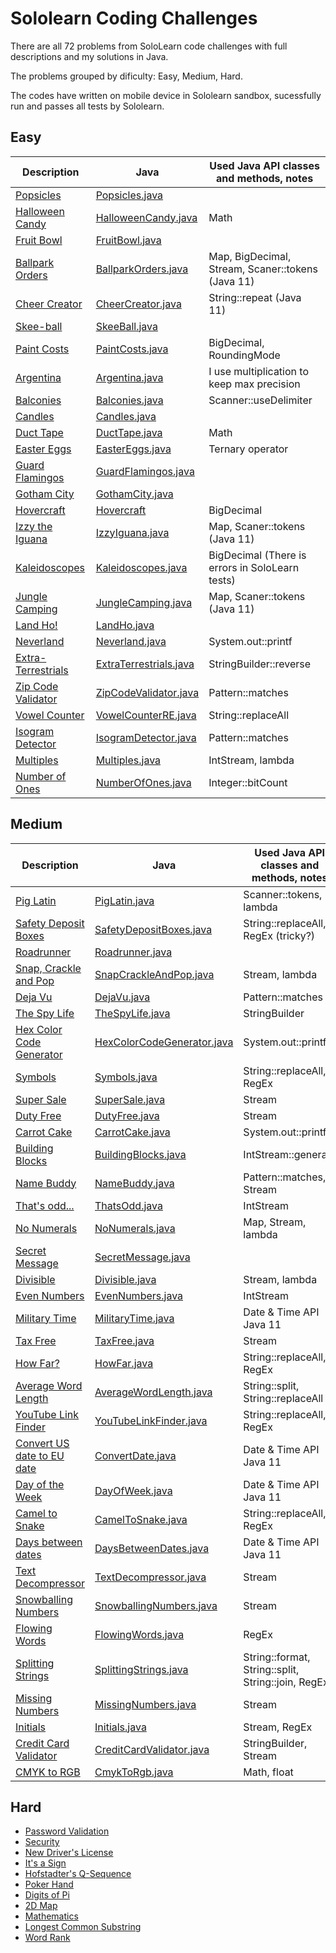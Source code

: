 # Sololearn Coding Challenges

There are all 72 problems from SoloLearn code challenges with full descriptions and my solutions in Java. 

The problems grouped by dificulty: Easy, Medium, Hard.

The codes have written on mobile device in Sololearn sandbox, sucessfully run and passes all tests by Sololearn. 

## Easy

Description | Java | Used Java API classes and methods, notes
----|----|----
[Popsicles](easy/popsicles/README.md) | [Popsicles.java](easy/popsicles/Popsicles.java) | 
[Halloween Candy](easy/halloween-candy/README.md) | [HalloweenCandy.java](easy/halloween-candy/HalloweenCandy.java) | Math
[Fruit Bowl](easy/fruit-bowl/README.md) | [FruitBowl.java](easy/fruit-bowl/FruitBowl.java) | 
[Ballpark Orders](easy/pro-ballpark-orders/README.md) | [BallparkOrders.java](easy/pro-ballpark-orders/BallparkOrders.java) | Map, BigDecimal, Stream, Scaner::tokens (Java 11)
[Cheer Creator](easy/cheer-creator/README.md) | [CheerCreator.java](easy/cheer-creator/CheerCreator.java) | String::repeat (Java 11)
[Skee-ball](easy/skee-ball/README.md) | [SkeeBall.java](easy/skee-ball/SkeeBall.java) | 
[Paint Costs](easy/paint-costs/README.md) |  [PaintCosts.java](easy/paint-costs/PaintCosts.java) | BigDecimal, RoundingMode
[Argentina](easy/argentina/README.md) |  [Argentina.java](easy/argentina/Argentina.java) | I use multiplication to keep max precision
[Balconies](easy/pro-balconies/README.md) | [Balconies.java](easy/pro-balconies/Balconies.java) | Scanner::useDelimiter 
[Candles](easy/pro-candles/README.md) | [Candles.java](easy/pro-candles/Candles.java) | 
[Duct Tape](/easy/pro-duct-tape/README.md) | [DuctTape.java](/easy/pro-duct-tape/DuctTape.java) | Math
[Easter Eggs](easy/pro-easter-eggs/README.md) | [EasterEggs.java](easy/pro-easter-eggs/EasterEggs.java) | Ternary operator
[Guard Flamingos](easy/guard-flamingos/README.md) | [GuardFlamingos.java](easy/guard-flamingos/GuardFlamingos.java) |
[Gotham City](easy/gotham-city/README.md) | [GothamCity.java](easy/gotham-city/GothamCity.java) |
[Hovercraft](easy/hovercraft/README.md) | [Hovercraft](easy/hovercraft) | BigDecimal
[Izzy the Iguana](easy/pro-izzy-the-iguana/README.md) | [IzzyIguana.java](easy/pro-izzy-the-iguana/IzzyIguana.java) | Map, Scaner::tokens (Java 11)
[Kaleidoscopes](easy/pro-kaleidoscopes/README.md) | [Kaleidoscopes.java](easy/pro-kaleidoscopes/Kaleidoscopes.java) | BigDecimal (There is errors in SoloLearn tests)
[Jungle Camping](easy/jungle-camping/README.md) | [JungleCamping.java](easy/jungle-camping/JungleCamping.java) | Map, Scaner::tokens (Java 11)
[Land Ho!](easy/pro-land-ho/README.md) | [LandHo.java](easy/pro-land-ho/LandHo.java) |
[Neverland](easy/pro-neverland/README.md) | [Neverland.java](easy/pro-neverland/Neverland.java) | System.out::printf
[Extra-Terrestrials](easy/extra-terristrials/README.md) | [ExtraTerrestrials.java](easy/extra-terristrials/ExtraTerrestrials.java) | StringBuilder::reverse
[Zip Code Validator](easy/pro-zip-code-validator/README.md) | [ZipCodeValidator.java](easy/pro-zip-code-validator/ZipCodeValidator.java) | Pattern::matches
[Vowel Counter](easy/pro-vowel-counter/README.md) | [VowelCounterRE.java](easy/pro-vowel-counter/VowelCounterRE.java) | String::replaceAll
[Isogram Detector](easy/pro-isogram-detector/README.md) | [IsogramDetector.java](easy/pro-isogram-detector/IsogramDetector.java) | Pattern::matches
[Multiples](easy/pro-multiples/README.md) | [Multiples.java](easy/pro-multiples/Multiples.java) | IntStream, lambda
[Number of Ones](easy/pro-number-of-ones/README.md) | [NumberOfOnes.java](easy/pro-number-of-ones/NumberOfOnes.java) | Integer::bitCount

## Medium

Description | Java | Used Java API classes and methods, notes
----|----|----
[Pig Latin](medium/pig-latin/README.md) | [PigLatin.java](medium/pig-latin/PigLatin.java) | Scanner::tokens, lambda
[Safety Deposit Boxes](medium/pro-safety-deposit-boxes/README.md) | [SafetyDepositBoxes.java](medium/pro-safety-deposit-boxes/SafetyDepositBoxes.java) | String::replaceAll, RegEx (tricky?)
[Roadrunner](medium/pro-roadrunner/README.md) | [Roadrunner.java](medium/pro-roadrunner/Roadrunner.java) |
[Snap, Crackle and Pop](medium/pro-snap-crackle-and-pop/README.md) | [SnapCrackleAndPop.java](medium/pro-snap-crackle-and-pop/SnapCrackleAndPop.java) | Stream, lambda
[Deja Vu](medium/deja-vu/README.md) | [DejaVu.java](medium/deja-vu/DejaVu.java) | Pattern::matches
[The Spy Life](medium/the-spy-life/README.md) | [TheSpyLife.java](medium/the-spy-life/TheSpyLife.java) | StringBuilder
[Hex Color Code Generator](medium/pro-hex-color-code-generator/README.md) | [HexColorCodeGenerator.java](medium/pro-hex-color-code-generator/HexColorCodeGenerator.java) | System.out::printf
[Symbols](medium/symbols/README.md) | [Symbols.java](medium/symbols/Symbols.java) | String::replaceAll, RegEx
[Super Sale](medium/pro-super-sale/README.md) | [SuperSale.java](medium/pro-super-sale/SuperSale.java) | Stream 
[Duty Free](medium/pro-duty-free/README.md) | [DutyFree.java](medium/pro-duty-free/DutyFree.java) | Stream
[Carrot Cake](medium/pro-carrot-cake/README.md) | [CarrotCake.java](medium/pro-carrot-cake/CarrotCake.java) | System.out::printf
[Building Blocks](medium/pro-building-blocks/README.md) | [BuildingBlocks.java](medium/pro-building-blocks/BuildingBlocks.java) | IntStream::generate
[Name Buddy](medium/pro-name-buddy/README.md) | [NameBuddy.java](medium/pro-name-buddy/NameBuddy.java) | Pattern::matches, Stream
[That's odd...](medium/thats-odd/README.md) | [ThatsOdd.java](medium/thats-odd/ThatsOdd.java) | IntStream
[No Numerals](medium/no-numerals/README.md) | [NoNumerals.java](medium/no-numerals/NoNumerals.java) | Map, Stream, lambda
[Secret Message](medium/secret-message/README.md) | [SecretMessage.java](medium/secret-message/SecretMessage.java) | 
[Divisible](medium/pro-divisible) | [Divisible.java](medium/pro-divisible/Divisible.java) |Stream, lambda
[Even Numbers](medium/pro-even-numbers/README.md) | [EvenNumbers.java](medium/pro-even-numbers/EvenNumbers.java) | IntStream
[Military Time](medium/military-time/README.md) | [MilitaryTime.java](medium/military-time/MilitaryTime.java) | Date & Time API Java 11
[Tax Free](medium/pro-tax-free/README.md) | [TaxFree.java](medium/pro-tax-free/TaxFree.java) | Stream
[How Far?](medium/pro-how-far/README.md) | [HowFar.java](medium/pro-how-far/HowFar.java) | String::replaceAll, RegEx
[Average Word Length](medium/average-word-length/README.md) | [AverageWordLength.java](medium/average-word-length/AverageWordLength.java) | String::split, String::replaceAll
[YouTube Link Finder](medium/youtube-link-finder/README.md) | [YouTubeLinkFinder.java](medium/youtube-link-finder/YouTubeLinkFinder.java) | String::replaceAll, RegEx
[Convert US date to EU date](medium/convert-date/README.md) | [ConvertDate.java](medium/convert-date/ConvertDate.java) | Date & Time API Java 11
[Day of the Week](medium/pro-day-of-the-week/README.md) | [DayOfWeek.java](medium/pro-day-of-the-week/DayWeek.java) | Date & Time API Java 11
[Camel to Snake](medium/pro-camel-to-snake/README.md) | [CamelToSnake.java](medium/pro-camel-to-snake/CamelSnake.java) | String::replaceAll, RegEx
[Days between dates](medium/pro-days-between-dates/README.md) | [DaysBetweenDates.java](medium/pro-days-between-dates/DaysBetweenDates.java) | Date & Time API Java 11
[Text Decompressor](medium/pro-text-decompressor/README.md) | [TextDecompressor.java](medium/pro-text-decompressor/TextDecompressor.java) | Stream
[Snowballing Numbers](medium/pro-snowballing-numbers/README.md) | [SnowballingNumbers.java](medium/pro-snowballing-numbers/SnowballingNumbers.java) | Stream
[Flowing Words](medium/pro-flowing-words/README.md) | [FlowingWords.java](medium/pro-flowing-words/FlowingWords.java) | RegEx
[Splitting Strings](medium/pro-splitting-strings/README.md) | [SplittingStrings.java](medium/pro-splitting-strings/SplittingStrings.java) | String::format, String::split, String::join, RegEx
[Missing Numbers](medium/pro-missing-numbers/README.md) | [MissingNumbers.java](medium/pro-missing-numbers/MissingNumbers.java) | Stream
[Initials](medium/pro-initials/README.md) | [Initials.java](medium/pro-initials/Initials.java) | Stream, RegEx
[Credit Card Validator](medium/pro-credit-card-validator/README.md) | [CreditCardValidator.java](medium/pro-credit-card-validator/CreditCardValidator.java) | StringBuilder, Stream
[CMYK to RGB](medium/pro-CMYK-to-RGB/README.md) | [CmykToRgb.java](medium/pro-CMYK-to-RGB/CmykToRgb.java) | Math, float

## Hard

- [Password Validation](hard/password-validation)
- [Security](hard/security)
- [New Driver's License](hard/new-drivers-license)
- [It's a Sign](hard/pro-its-a-sign)
- [Hofstadter's Q-Sequence](hard/pro-hofstadter-q-sequence)
- [Poker Hand](hard/pro-poker-hand)
- [Digits of Pi](hard/pro-digits-of-pi)
- [2D Map](hard/pro-2d-map)
- [Mathematics](hard/pro-mathematics)
- [Longest Common Substring](medium/pro-longest-common-substring)
- [Word Rank](hard/pro-word-rank)
